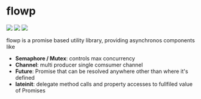 # flowp

![](https://img.shields.io/github/checks-status/Semesse/flowp/master?label=CI&style=flat-square)
![](https://img.shields.io/codeclimate/maintainability/Semesse/flowp?style=flat-square)
![](https://img.shields.io/codeclimate/coverage-letter/Semesse/flowp?style=flat-square)

flowp is a promise based utility library, providing asynchronos components like

- **Semaphore / Mutex**: controls max concurrency
- **Channel**: multi producer single comsumer channel
- **Future**: Promise that can be resolved anywhere other than where it's defined
- **lateinit**: delegate method calls and property accesses to fullfiled value of Promises